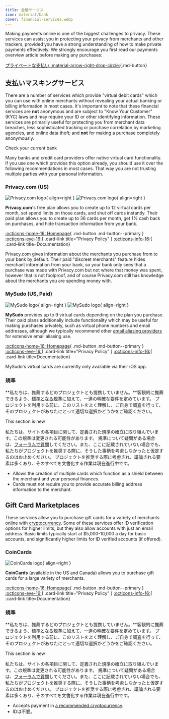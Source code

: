 ```yaml
---
title: 金融サービス
icon: material/bank
cover: financial-services.webp
---
```


Making payments online is one of the biggest challenges to privacy. These services can assist you in protecting your privacy from merchants and other trackers, provided you have a strong understanding of how to make private payments effectively. We strongly encourage you first read our payments overview article before making any purchases:

[プライベートな支払い :material-arrow-right-drop-circle:](advanced/payments.md ""){.md-button}

## 支払いマスキングサービス

There are a number of services which provide "virtual debit cards" which you can use with online merchants without revealing your actual banking or billing information in most cases. It's important to note that these financial services are **not** anonymous and are subject to "Know Your Customer" (KYC) laws and may require your ID or other identifying information. These services are primarily useful for protecting you from merchant data breaches, less sophisticated tracking or purchase correlation by marketing agencies, and online data theft; and **not** for making a purchase completely anonymously.

<div class="admonition tip" markdown>
<p class="admonition-title">Check your current bank</p>

Many banks and credit card providers offer native virtual card functionality. If you use one which provides this option already, you should use it over the following recommendations in most cases. That way you are not trusting multiple parties with your personal information.

</div>

### Privacy.com (US)

<div class="admonition recommendation" markdown>

![Privacy.com logo](assets/img/financial-services/privacy_com.svg#only-light){ align=right }
![Privacy.com logo](assets/img/financial-services/privacy_com-dark.svg#only-dark){ align=right }

**Privacy.com**'s free plan allows you to create up to 12 virtual cards per month, set spend limits on those cards, and shut off cards instantly. Their paid plan allows you to create up to 36 cards per month, get 1% cash back on purchases, and hide transaction information from your bank.

[:octicons-home-16: Homepage](https://privacy.com){ .md-button .md-button--primary }
[:octicons-eye-16:](https://privacy.com/privacy-policy){ .card-link title="Privacy Policy" }
[:octicons-info-16:](https://support.privacy.com/hc/en-us){ .card-link title=Documentation}

</details>

</div>

Privacy.com gives information about the merchants you purchase from to your bank by default. Their paid "discreet merchants" feature hides merchant information from your bank, so your bank only sees that a purchase was made with Privacy.com but not where that money was spent, however that is not foolproof, and of course Privacy.com still has knowledge about the merchants you are spending money with.

### MySudo (US, Paid)

<div class="admonition recommendation" markdown>

![MySudo logo](assets/img/financial-services/mysudo.svg#only-light){ align=right }
![MySudo logo](assets/img/financial-services/mysudo-dark.svg#only-dark){ align=right }

**MySudo** provides up to 9 virtual cards depending on the plan you purchase. Their paid plans additionally include functionality which may be useful for making purchases privately, such as virtual phone numbers and email addresses, although we typically recommend other [email aliasing providers](email.md) for extensive email aliasing use.

[:octicons-home-16: Homepage](https://mysudo.com/){ .md-button .md-button--primary }
[:octicons-eye-16:](https://anonyome.com/privacy-policy/){ .card-link title="Privacy Policy" }
[:octicons-info-16:](https://support.mysudo.com/hc/en-us){ .card-link title=Documentation}

</details>

</div>

MySudo's virtual cards are currently only available via their iOS app.

### 規準

**私たちは、推薦するどのプロジェクトとも提携していません。**客観的に推薦できるよう、[標準となる規準](about/criteria.md)に加えて、一連の明確な要件を定めています。 プロジェクトを利用する前に、このリストをよく理解し、ご自身で調査を行って、そのプロジェクトがあなたにとって適切な選択かどうかをご確認ください。

<div class="admonition example" markdown>
<p class="admonition-title">This section is new</p>

私たちは、サイトの各項目に関して、定義された規準の確立に取り組んでいます。この規準は変更される可能性があります。 規準について疑問がある場合は、[フォーラムで質問](https://discuss.privacyguides.net/latest)してください。また、ここに記載されていない場合でも、私たちがプロジェクトを推奨する際に、そうした事柄を考慮しなかったと仮定するのはお止めください。 プロジェクトを推奨する際に考慮され、議論される要素は多くあり、そのすべてを文書化する作業は現在進行中です。

</div>

- Allows the creation of multiple cards which function as a shield between the merchant and your personal finances.
- Cards must not require you to provide accurate billing address information to the merchant.

## Gift Card Marketplaces

These services allow you to purchase gift cards for a variety of merchants online with [cryptocurrency](cryptocurrency.md). Some of these services offer ID verification options for higher limits, but they also allow accounts with just an email address. Basic limits typically start at $5,000-10,000 a day for basic accounts, and significantly higher limits for ID verified accounts (if offered).

### CoinCards

<div class="admonition recommendation" markdown>

![CoinCards logo](assets/img/financial-services/coincards.svg){ align=right }

**CoinCards** (available in the US and Canada) allows you to purchase gift cards for a large variety of merchants.

[:octicons-home-16: Homepage](https://coincards.com/){ .md-button .md-button--primary }
[:octicons-eye-16:](https://coincards.com/privacy-policy/){ .card-link title="Privacy Policy" }
[:octicons-info-16:](https://coincards.com/frequently-asked-questions/){ .card-link title=Documentation}

</details>

</div>

### 規準

**私たちは、推薦するどのプロジェクトとも提携していません。**客観的に推薦できるよう、[標準となる規準](about/criteria.md)に加えて、一連の明確な要件を定めています。 プロジェクトを利用する前に、このリストをよく理解し、ご自身で調査を行って、そのプロジェクトがあなたにとって適切な選択かどうかをご確認ください。

<div class="admonition example" markdown>
<p class="admonition-title">This section is new</p>

私たちは、サイトの各項目に関して、定義された規準の確立に取り組んでいます。この規準は変更される可能性があります。 規準について疑問がある場合は、[フォーラムで質問](https://discuss.privacyguides.net/latest)してください。また、ここに記載されていない場合でも、私たちがプロジェクトを推奨する際に、そうした事柄を考慮しなかったと仮定するのはお止めください。 プロジェクトを推奨する際に考慮され、議論される要素は多くあり、そのすべてを文書化する作業は現在進行中です。

</div>

- Accepts payment in [a recommended cryptocurrency](cryptocurrency.md).
- IDは不要。
